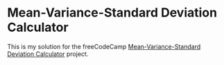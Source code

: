 # Mean-Variance-Standard Deviation Calculator

This is my solution for the freeCodeCamp [Mean-Variance-Standard Deviation Calculator](https://www.freecodecamp.org/learn/data-analysis-with-python/data-analysis-with-python-projects/mean-variance-standard-deviation-calculator
) project. 
